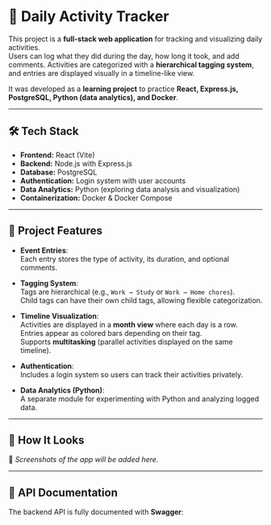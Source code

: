 # 📅 Daily Activity Tracker

This project is a **full-stack web application** for tracking and visualizing daily activities.  
Users can log what they did during the day, how long it took, and add comments. Activities are categorized with a **hierarchical tagging system**, and entries are displayed visually in a timeline-like view.

It was developed as a **learning project** to practice **React, Express.js, PostgreSQL, Python (data analytics), and Docker**.

---

## 🛠️ Tech Stack

- **Frontend:** React (Vite)  
- **Backend:** Node.js with Express.js  
- **Database:** PostgreSQL  
- **Authentication:** Login system with user accounts  
- **Data Analytics:** Python (exploring data analysis and visualization)  
- **Containerization:** Docker & Docker Compose  

---

## 📂 Project Features

- **Event Entries**:  
  Each entry stores the type of activity, its duration, and optional comments.  

- **Tagging System**:  
  Tags are hierarchical (e.g., `Work → Study` or `Work → Home chores`).  
  Child tags can have their own child tags, allowing flexible categorization.  

- **Timeline Visualization**:  
  Activities are displayed in a **month view** where each day is a row.  
  Entries appear as colored bars depending on their tag.  
  Supports **multitasking** (parallel activities displayed on the same timeline).  

- **Authentication**:  
  Includes a login system so users can track their activities privately.  

- **Data Analytics (Python)**:  
  A separate module for experimenting with Python and analyzing logged data.  

---

## 🚀 How It Looks

📸 *Screenshots of the app will be added here.*  

---

## 🔗 API Documentation

The backend API is fully documented with **Swagger**:  
